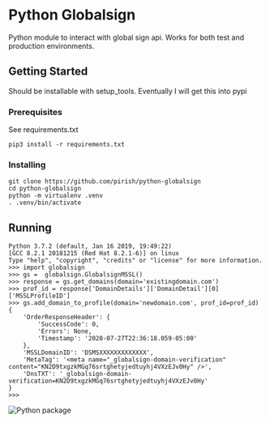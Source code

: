 # Python Globalsign

Python module to interact with global sign api.  Works for both test and production environments.

## Getting Started

Should be installable with setup_tools. Eventually I will get this into pypi

### Prerequisites

See requirements.txt

```
pip3 install -r requirements.txt
```

### Installing

```
git clone https://github.com/pirish/python-globalsign
cd python-globalsign
python -m virtualenv .venv
. .venv/bin/activate
```

## Running

```
Python 3.7.2 (default, Jan 16 2019, 19:49:22)
[GCC 8.2.1 20181215 (Red Hat 8.2.1-6)] on linux
Type "help", "copyright", "credits" or "license" for more information.
>>> import globalsign
>>> gs =  globalsign.GlobalsignMSSL()
>>> response = gs.get_domains(domain='existingdomain.com')
>>> prof_id = response['DomainDetails']['DomainDetail'][0]['MSSLProfileID']
>>> gs.add_domain_to_profile(domain='newdomain.com', prof_id=prof_id)
{
    'OrderResponseHeader': {
        'SuccessCode': 0,
        'Errors': None,
        'Timestamp': '2020-07-27T22:36:18.059-05:00'
    },
    'MSSLDomainID': 'DSMSXXXXXXXXXXXXX',
    'MetaTag': '<meta name="_globalsign-domain-verification" content="KN2D9txgzkMGq76srtghetyjedtuyhj4VXzEJv0Hy" />',
    'DnsTXT': '_globalsign-domain-verification=KN2D9txgzkMGq76srtghetyjedtuyhj4VXzEJv0Hy'
}
>>>
```

![Python package](https://github.com/pirish/python-globalsign/workflows/Python%20package/badge.svg)
